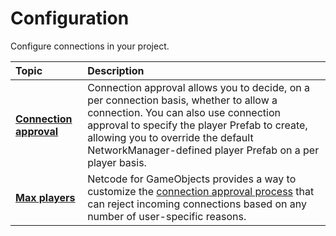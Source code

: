 # Configuration

Configure connections in your project.

| **Topic**                       | **Description**                  |
| :------------------------------ | :------------------------------- |
| **[Connection approval](basics/connection-approval.md)** | Connection approval allows you to decide, on a per connection basis, whether to allow a connection. You can also use connection approval to specify the player Prefab to create, allowing you to override the default NetworkManager-defined player Prefab on a per player basis. |
| **[Max players](basics/maxnumberplayers.md)** | Netcode for GameObjects provides a way to customize the [connection approval process](basics/connection-approval.md) that can reject incoming connections based on any number of user-specific reasons. |
